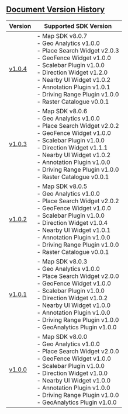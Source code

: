 ## [Document Version History](#Version-History)


| Version                       | Supported SDK Version                                                                                                                                                                                                                                                                                                  | 
|-------------------------------|------------------------------------------------------------------------------------------------------------------------------------------------------------------------------------------------------------------------------------------------------------------------------------------------------------------------| 
| [v1.0.4](../v1.0.4/README.md) | - Map SDK v8.0.7 <br/> - Geo Analytics v1.0.0 <br/> - Place Search Widget v2.0.3 <br/> - GeoFence Widget v1.0.0 <br/> - Scalebar Plugin v1.0.0 <br/> - Direction Widget v1.2.0 <br/> - Nearby UI Widget v1.0.2 <br/> - Annotation Plugin v1.0.1 <br/> - Driving Range Plugin v1.0.0 <br/> - Raster Catalogue v0.0.1    | 
| [v1.0.3](../v1.0.3/README.md) | - Map SDK v8.0.6 <br/> - Geo Analytics v1.0.0 <br/> - Place Search Widget v2.0.2 <br/> - GeoFence Widget v1.0.0 <br/> - Scalebar Plugin v1.0.0 <br/> - Direction Widget v1.1.1 <br/> - Nearby UI Widget v1.0.2 <br/> - Annotation Plugin v1.0.0 <br/> - Driving Range Plugin v1.0.0 <br/> - Raster Catalogue v0.0.1    | 
| [v1.0.2](../v1.0.2/README.md) | - Map SDK v8.0.5 <br/> - Geo Analytics v1.0.0 <br/> - Place Search Widget v2.0.2 <br/> - GeoFence Widget v1.0.0 <br/> - Scalebar Plugin v1.0.0 <br/> - Direction Widget v1.0.4 <br/> - Nearby UI Widget v1.0.1 <br/> - Annotation Plugin v1.0.0 <br/> - Driving Range Plugin v1.0.0 <br/> - Raster Catalogue v0.0.1    | 
| [v1.0.1](../v1.0.1/README.md) | - Map SDK v8.0.3 <br/> - Geo Analytics v1.0.0 <br/> - Place Search Widget v2.0.0 <br/> - GeoFence Widget v1.0.0 <br/> - Scalebar Plugin v1.0.0 <br/> - Direction Widget v1.0.2 <br/> - Nearby UI Widget v1.0.0 <br/> - Annotation Plugin v1.0.0 <br/> - Driving Range Plugin v1.0.0 <br/> - GeoAnalytics Plugin v1.0.0 | 
| [v1.0.0](../v1.0.0/README.md) | - Map SDK v8.0.0 <br/> - Geo Analytics v1.0.0 <br/> - Place Search Widget v2.0.0 <br/> - GeoFence Widget v1.0.0 <br/> - Scalebar Plugin v1.0.0 <br/> - Direction Widget v1.0.0 <br/> - Nearby UI Widget v1.0.0 <br/> - Annotation Plugin v1.0.0 <br/> - Driving Range Plugin v1.0.0 <br/> - GeoAnalytics Plugin v1.0.0 | 

